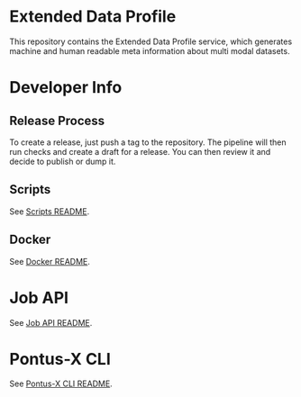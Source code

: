 # Extended Data Profile

This repository contains the Extended Data Profile service,
which generates machine and human readable meta information about multi
modal datasets.

# Developer Info

## Release Process

To create a release, just push a tag to the repository. The pipeline will then run checks
and create a draft for a release. You can then review it and decide to publish or dump it.

## Scripts

See [Scripts README](scripts/README.md).

## Docker

See [Docker README](docker/README.md).

# Job API

See [Job API README](src/jobapi/README.md).

# Pontus-X CLI

See [Pontus-X CLI README](src/pontusx/README.md).
